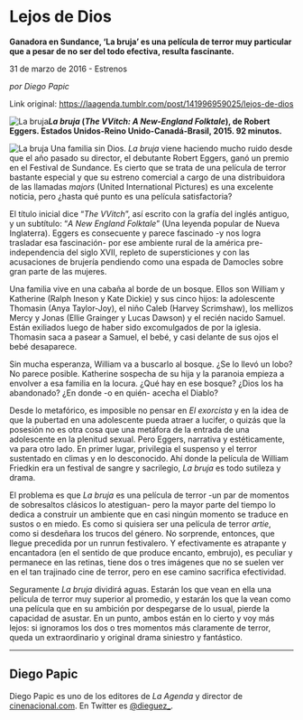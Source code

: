 # Lejos de Dios

**Ganadora en Sundance, ‘La bruja’ es una película de terror muy particular que a pesar de no ser del todo efectiva, resulta fascinante.**

31 de marzo de 2016 - Estrenos

_por Diego Papic_

Link original: https://laagenda.tumblr.com/post/141996959025/lejos-de-dios

![La bruja](https://64.media.tumblr.com/7f3e3e70c765f30617f697bd4f55463c/tumblr_inline_pk13ppAmZ31t6q87u_500.jpg)***La bruja* (*The VVitch: A New-England Folktale*), de Robert Eggers. Estados Unidos-Reino Unido-Canadá-Brasil, 2015. 92 minutos.**

![La bruja](https://64.media.tumblr.com/7f3e3e70c765f30617f697bd4f55463c/tumblr_inline_pk13ppAmZ31t6q87u_500.jpg) Una familia sin Dios. *La bruja* viene haciendo mucho ruido desde que el año pasado su director, el debutante Robert Eggers, ganó un premio en el Festival de Sundance. Es cierto que se trata de una película de terror bastante especial y que su estreno comercial a cargo de una distribuidora de las llamadas *majors* (United International Pictures) es una excelente noticia, pero ¿hasta qué punto es una película satisfactoria?

El título inicial dice “*The VVitch*”, así escrito con la grafía del inglés antiguo, y un subtítulo: “*A New England Folktale*” (Una leyenda popular de Nueva Inglaterra). Eggers es consecuente y parece fascinado -y nos logra trasladar esa fascinación- por ese ambiente rural de la américa pre-independencia del siglo XVII, repleto de supersticiones y con las acusaciones de brujería pendiendo como una espada de Damocles sobre gran parte de las mujeres.

Una familia vive en una cabaña al borde de un bosque. Ellos son William y Katherine (Ralph Ineson y Kate Dickie) y sus cinco hijos: la adolescente Thomasin (Anya Taylor-Joy), el niño Caleb (Harvey Scrimshaw), los mellizos Mercy y Jonas (Ellie Grainger y Lucas Dawson) y el recién nacido Samuel. Están exiliados luego de haber sido excomulgados de por la iglesia. Thomasin saca a pasear a Samuel, el bebé, y casi delante de sus ojos el bebé desaparece.

Sin mucha esperanza, William va a buscarlo al bosque. ¿Se lo llevó un lobo? No parece posible. Katherine sospecha de su hija y la paranoia empieza a envolver a esa familia en la locura. ¿Qué hay en ese bosque? ¿Dios los ha abandonado? ¿En donde -o en quién- acecha el Diablo?

Desde lo metafórico, es imposible no pensar en *El exorcista* y en la idea de que la pubertad en una adolescente pueda atraer a lucifer, o quizás que la posesión no es otra cosa que una metáfora de la entrada de una adolescente en la plenitud sexual. Pero Eggers, narrativa y estéticamente, va para otro lado. En primer lugar, privilegia el suspenso y el terror sustentado en climas y en lo desconocido. Ahí donde la película de William Friedkin era un festival de sangre y sacrilegio, *La bruja* es todo sutileza y drama.

El problema es que *La bruja* es una película de terror -un par de momentos de sobresaltos clásicos lo atestiguan- pero la mayor parte del tiempo lo dedica a construir un ambiente que en casi ningún momento se traduce en sustos o en miedo. Es como si quisiera ser una película de terror *artie*, como si desdeñara los trucos del género. No sorprende, entonces, que llegue precedida por un runrun festivalero. Y efectivamente es atrapante y encantadora (en el sentido de que produce encanto, embrujo), es peculiar y permanece en las retinas, tiene dos o tres imágenes que no se suelen ver en el tan trajinado cine de terror, pero en ese camino sacrifica efectividad.

Seguramente *La bruja* dividirá aguas. Estarán los que vean en ella una película de terror muy superior al promedio, y estarán los que la vean como una película que en su ambición por despegarse de lo usual, pierde la capacidad de asustar. En un punto, ambos están en lo cierto y voy más lejos: si ignoramos los dos o tres momentos más claramente de terror, queda un extraordinario y original drama siniestro y fantástico.

  




---

 Diego Papic
------------

 Diego Papic es uno de los editores de *La Agenda* y director de [cinenacional.com](http://www.cinenacional.com). En Twitter es [@dieguez\_](http://www.twitter.com/dieguez_). 

